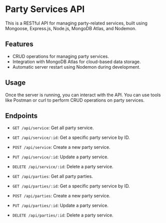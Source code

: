 # Party Services API

This is a RESTful API for managing party-related services, built using Mongoose, Express.js, Node.js, MongoDB Atlas, and Nodemon.

## Features

- CRUD operations for managing party services.
- Integration with MongoDB Atlas for cloud-based data storage.
- Automatic server restart using Nodemon during development.


## Usage

Once the server is running, you can interact with the API. You can use tools like Postman or curl to perform CRUD operations on party services.

## Endpoints

- `GET /api/service`: Get all party service.
- `GET /api/service/:id`: Get a specific party service by ID.
- `POST /api/service`: Create a new party service.
- `PUT /api/service/:id`: Update a party service.
- `DELETE /api/service/:id`: Delete a party service.

- `GET /api/parties`: Get all party parties.
- `GET /api/parties/:id`: Get a specific party service by ID.
- `POST /api/parties`: Create a new party service.
- `PUT /api/parties/:id`: Update a party service.
- `DELETE /api/parties/:id`: Delete a party service.
